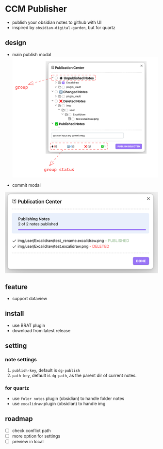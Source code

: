 # CCM Publisher

- publish your obsidian notes to github with UI
- inspired by `obsidian-digital-garden`, but for quartz



## design

- main publish modal
![publisher_view1.png](img%2Fpublisher_view1.png)

- commit modal

![commit_view.png](img%2Fcommit_view.png)

## feature
- support dataview

## install
- use BRAT plugin
- download from latest release

## setting

### note settings
1. `publish-key`, default is `dg-publish`
2. `path-key`, default is `dg-path`, as the parent dir of current notes.


### for quartz 
- use `foler notes` plugin (obsidian) to handle folder notes
- use `excalidraw` plugin (obsidian) to handle img

## roadmap

- [ ] check conflict path
- [ ] more option for settings
- [ ] preview in local 
